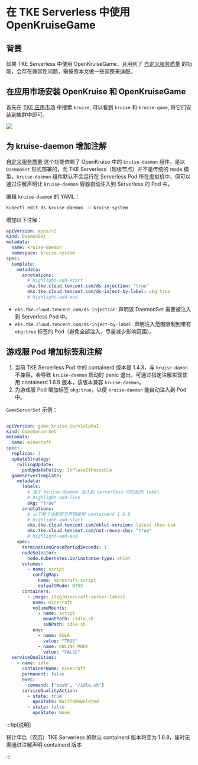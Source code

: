 # 在 TKE Serverless 中使用 OpenKruiseGame

## 背景

如果 TKE Serverless 中使用 OpenKruiseGame，且用到了 [自定义服务质量](https://openkruise.io/zh/kruisegame/user-manuals/service-qualities) 的功能，会存在兼容性问题，需按照本文做一些调整来适配。

## 在应用市场安装 OpenKruise 和 OpenKruiseGame

首先在 [TKE 应用市场](https://console.cloud.tencent.com/tke2/helm) 中搜索 `kruise`, 可以看到 `kruise` 和 `kruise-game`, 将它们安装到集群中即可。

![](https://image-host-1251893006.cos.ap-chengdu.myqcloud.com/2024%2F12%2F26%2F20241226161254.png)

## 为 kruise-daemon 增加注解

[自定义服务质量](https://openkruise.io/zh/kruisegame/user-manuals/service-qualities) 这个功能依赖了 OpenKruise 中的 `kruise-daemon` 组件，是以 `DaemonSet` 形式部署的，而 TKE Serverless（超级节点）并不是传统的 node 模型，`kruise-daemon` 组件默认不会运行在 Serverless Pod 所在虚拟机中，但可以通过注解声明让 `kruise-daemon` 容器自动注入到 Serverless 的 Pod 中。

编辑 `kruise-daemon` 的 YAML：

```bash
kubectl edit ds kruise-daemon -n kruise-system
```

增加以下注解：

```yaml showLineNumbers
apiVersion: apps/v1
kind: DaemonSet
metadata:
  name: kruise-daemon
  namespace: kruise-system
spec:
  template:
    metadata:
      annotations:
        # highlight-add-start
        eks.tke.cloud.tencent.com/ds-injection: "true"
        eks.tke.cloud.tencent.com/ds-inject-by-label: okg:true
        # highlight-add-end
```

- `eks.tke.cloud.tencent.com/ds-injection`: 声明该 DaemonSet 需要被注入到 Serverless Pod 中。
- `eks.tke.cloud.tencent.com/ds-inject-by-label`: 声明注入范围限制到带有 `okg:true` 标签的 Pod（避免全部注入，尽量减少影响范围）。


## 游戏服 Pod 增加标签和注解

1. 当前 TKE Serverless Pod 中的 containerd 版本是 1.4.3，与 `kruise-damon` 不兼容，会导致 `kruise-daemon` 启动时 panic 退出，可通过指定注解实现使用 containerd 1.6.9 版本，该版本兼容 `kruise-daemon`。
2. 为游戏服 Pod 增加标签 `okg:true`，以便 `kruise-daemon` 能自动注入到 Pod 中。

`GameServerSet` 示例：

```yaml showLineNumbers

apiVersion: game.kruise.io/v1alpha1
kind: GameServerSet
metadata:
  name: minecraft
spec:
  replicas: 1
  updateStrategy:
    rollingUpdate:
      podUpdatePolicy: InPlaceIfPossible
  gameServerTemplate:
    metadata:
      labels:
        # 用于 kruise-daemon 注入到 serverless 时匹配的 label
        # highlight-add-line
        okg: "true"
      annotations:
        # 以下两个注解用于声明使用 containerd 1.6.9
        # highlight-add-start
        eks.tke.cloud.tencent.com/eklet-version: latest-tkex-ts4
        eks.tke.cloud.tencent.com/not-reuse-cbs: "true"
        # highlight-add-end
    spec:
      terminationGracePeriodSeconds: 1
      nodeSelector:
        node.kubernetes.io/instance-type: eklet
      volumes:
        - name: script
          configMap:
            name: minecraft-script
            defaultMode: 0755
      containers:
        - image: itzg/minecraft-server:latest
          name: minecraft
          volumeMounts:
            - name: script
              mountPath: /idle.sh
              subPath: idle.sh
          env:
            - name: EULA
              value: "TRUE"
            - name: ONLINE_MODE
              value: "FALSE"
  serviceQualities:
    - name: idle
      containerName: minecraft
      permanent: false
      exec:
        command: ["bash", "/idle.sh"]
      serviceQualityAction:
        - state: true
          opsState: WaitToBeDeleted
        - state: false
          opsState: None
```

:::tip[说明]

预计年后（农历）TKE Serverless 的默认 containerd 版本将变为 1.6.9，届时无需通过注解声明 containerd 版本

:::
